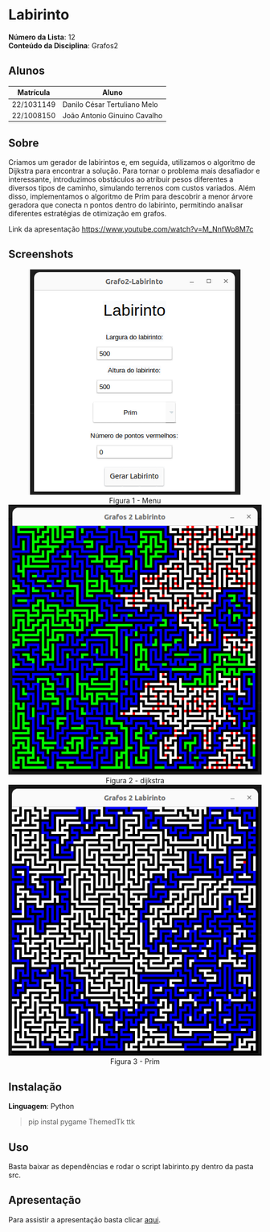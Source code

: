 # Labirinto

**Número da Lista**: 12<br>
**Conteúdo da Disciplina**: Grafos2<br>

## Alunos
| Matrícula  | Aluno                        |
|------------|------------------------------|
| 22/1031149 | Danilo César Tertuliano Melo |
| 22/1008150 | João Antonio Ginuino Cavalho |

## Sobre 

Criamos um gerador de labirintos e, em seguida, utilizamos o algoritmo de Dijkstra para encontrar a solução. Para tornar o problema mais desafiador e interessante, introduzimos obstáculos ao atribuir pesos diferentes a diversos tipos de caminho, simulando terrenos com custos variados. Além disso, implementamos o algoritmo de Prim para descobrir a menor árvore geradora que conecta n pontos dentro do labirinto, permitindo analisar diferentes estratégias de otimização em grafos.

Link da apresentação https://www.youtube.com/watch?v=M_NnfWo8M7c

## Screenshots
<div align="center"><img src= "https://raw.githubusercontent.com/projeto-de-algoritmos-2024/Grafos2_Labirinto/refs/heads/master/Images/menu.png?raw=true"/></div>

<center>
Figura 1 - Menu
</center>

<div align="center"><img src= "https://raw.githubusercontent.com/projeto-de-algoritmos-2024/Grafos2_Labirinto/refs/heads/master/Images/dijkstra.png?raw=true"/></div>

<center>
Figura 2 - dijkstra
</center>

<div align="center"><img src= "https://raw.githubusercontent.com/projeto-de-algoritmos-2024/Grafos2_Labirinto/refs/heads/master/Images/prim.png?raw=true"/></div>

<center>
Figura 3 - Prim
</center>

## Instalação 
**Linguagem**: Python<br>
> pip instal pygame ThemedTk ttk

## Uso 
Basta baixar as dependências e rodar o script labirinto.py dentro da pasta src.

## Apresentação

Para assistir a apresentação basta clicar [aqui](https://www.youtube.com/watch?v=M_NnfWo8M7c).






